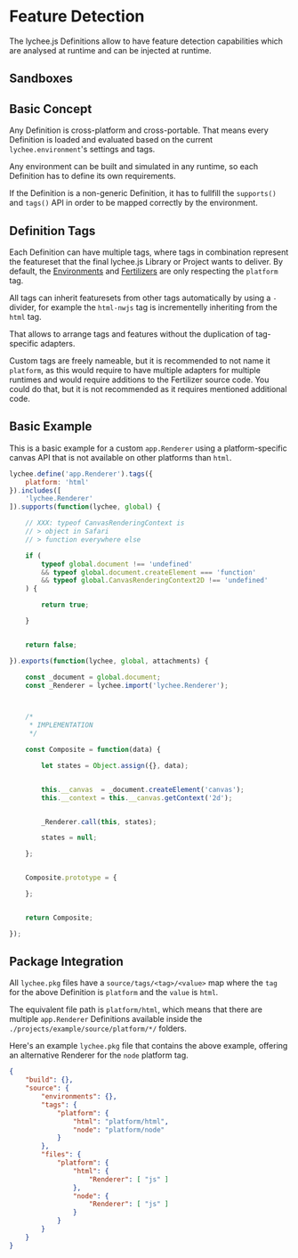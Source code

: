
# Feature Detection

The lychee.js Definitions allow to have feature detection
capabilities which are analysed at runtime and can be
injected at runtime.


## Sandboxes

## Basic Concept

Any Definition is cross-platform and cross-portable. That
means every Definition is loaded and evaluated based on
the current `lychee.environment`'s settings and tags.

Any environment can be built and simulated in any runtime,
so each Definition has to define its own requirements.

If the Definition is a non-generic Definition, it has to
fullfill the `supports()` and `tags()` API in order to be
mapped correctly by the environment.


## Definition Tags

Each Definition can have multiple tags, where tags in
combination represent the featureset that the final
lychee.js Library or Project wants to deliver. By default,
the [Environments](./Environments.md) and [Fertilizers](./Fertilizers.md)
are only respecting the `platform` tag.

All tags can inherit featuresets from other tags
automatically by using a `-` divider, for example
the `html-nwjs` tag is incrementelly inheriting
from the `html` tag.

That allows to arrange tags and features without
the duplication of tag-specific adapters.

Custom tags are freely nameable, but it is
recommended to not name it `platform`, as this
would require to have multiple adapters for
multiple runtimes and would require additions to
the Fertilizer source code. You could do that, but
it is not recommended as it requires mentioned
additional code.


## Basic Example

This is a basic example for a custom `app.Renderer`
using a platform-specific canvas API that is not
available on other platforms than `html`.


```javascript
lychee.define('app.Renderer').tags({
	platform: 'html'
}).includes([
	'lychee.Renderer'
]).supports(function(lychee, global) {

	// XXX: typeof CanvasRenderingContext is
	// > object in Safari
	// > function everywhere else

	if (
		typeof global.document !== 'undefined'
		&& typeof global.document.createElement === 'function'
		&& typeof global.CanvasRenderingContext2D !== 'undefined'
	) {

		return true;

	}


	return false;

}).exports(function(lychee, global, attachments) {

	const _document = global.document;
	const _Renderer = lychee.import('lychee.Renderer');



	/*
	 * IMPLEMENTATION
	 */

	const Composite = function(data) {

		let states = Object.assign({}, data);


		this.__canvas  = _document.createElement('canvas');
		this.__context = this.__canvas.getContext('2d');


		_Renderer.call(this, states);

		states = null;

	};


	Composite.prototype = {

	};


	return Composite;

});
```



## Package Integration

All `lychee.pkg` files have a `source/tags/<tag>/<value>`
map where the `tag` for the above Definition is `platform`
and the `value` is `html`.

The equivalent file path is `platform/html`, which means
that there are multiple `app.Renderer` Definitions available
inside the `./projects/example/source/platform/*/` folders.

Here's an example `lychee.pkg` file that contains the above
example, offering an alternative Renderer for the `node`
platform tag.

```json
{
	"build": {},
	"source": {
		"environments": {},
		"tags": {
			"platform": {
				"html": "platform/html",
				"node": "platform/node"
			}
		},
		"files": {
			"platform": {
				"html": {
					"Renderer": [ "js" ]
				},
				"node": {
					"Renderer": [ "js" ]
				}
			}
		}
	}
}
```

